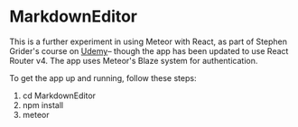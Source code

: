 # MarkdownEditor

This is a further experiment in using Meteor with React, as part of Stephen Grider's course on [Udemy](https://www.udemy.com/meteor-react-tutorial)– though the app has been updated to use React Router v4. The app uses Meteor's Blaze system for authentication.

To get the app up and running, follow these steps:

1) cd MarkdownEditor
2) npm install
3) meteor